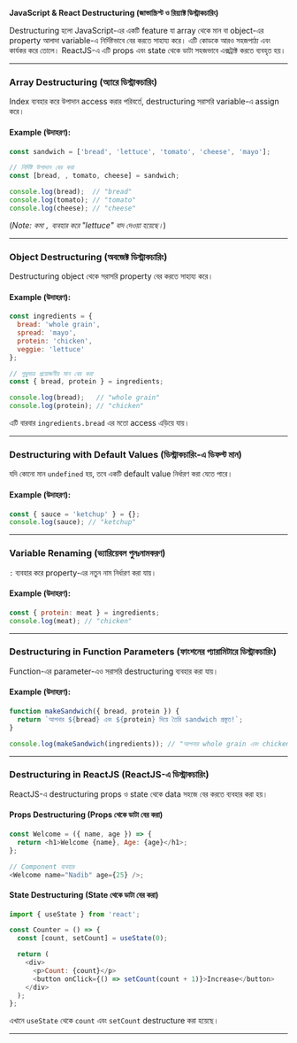 **JavaScript & React Destructuring (জাভাস্ক্রিপ্ট ও রিয়্যাক্ট ডিস্ট্রাকচারিং)**

Destructuring হলো JavaScript-এর একটি feature যা array থেকে মান বা object-এর property আলাদা variable-এ নির্দিষ্টভাবে বের করতে সাহায্য করে। এটি কোডকে আরও সহজপাঠ্য এবং কার্যকর করে তোলে। ReactJS-এ এটি props এবং state থেকে ডাটা সহজভাবে এক্সট্রাক্ট করতে ব্যবহৃত হয়।

---

### **Array Destructuring (অ্যারে ডিস্ট্রাকচারিং)**  
Index ব্যবহার করে উপাদান access করার পরিবর্তে, destructuring সরাসরি variable-এ assign করে।

#### **Example (উদাহরণ):**
```javascript
const sandwich = ['bread', 'lettuce', 'tomato', 'cheese', 'mayo'];

// নির্দিষ্ট উপাদান বের করা
const [bread, , tomato, cheese] = sandwich;

console.log(bread);  // "bread"
console.log(tomato); // "tomato"
console.log(cheese); // "cheese"
```
(*Note: কমা `,` ব্যবহার করে "lettuce" বাদ দেওয়া হয়েছে।*)

---

### **Object Destructuring (অবজেক্ট ডিস্ট্রাকচারিং)**  
Destructuring object থেকে সরাসরি property বের করতে সাহায্য করে।

#### **Example (উদাহরণ):**
```javascript
const ingredients = {
  bread: 'whole grain',
  spread: 'mayo',
  protein: 'chicken',
  veggie: 'lettuce'
};

// শুধুমাত্র প্রয়োজনীয় মান বের করা
const { bread, protein } = ingredients;

console.log(bread);   // "whole grain"
console.log(protein); // "chicken"
```
এটি বারবার `ingredients.bread` এর মতো access এড়িয়ে যায়।

---

### **Destructuring with Default Values (ডিস্ট্রাকচারিং-এ ডিফল্ট মান)**
যদি কোনো মান `undefined` হয়, তবে একটি default value নির্ধারণ করা যেতে পারে।

#### **Example (উদাহরণ):**
```javascript
const { sauce = 'ketchup' } = {};
console.log(sauce); // "ketchup"
```

---

### **Variable Renaming (ভ্যারিয়েবল পুনঃনামকরণ)**
`:` ব্যবহার করে property-এর নতুন নাম নির্ধারণ করা যায়।

#### **Example (উদাহরণ):**
```javascript
const { protein: meat } = ingredients;
console.log(meat); // "chicken"
```

---

### **Destructuring in Function Parameters (ফাংশনের প্যারামিটারে ডিস্ট্রাকচারিং)**
Function-এর parameter-এও সরাসরি destructuring ব্যবহার করা যায়।

#### **Example (উদাহরণ):**
```javascript
function makeSandwich({ bread, protein }) {
  return `আপনার ${bread} এবং ${protein} দিয়ে তৈরি sandwich প্রস্তুত!`;
}

console.log(makeSandwich(ingredients)); // "আপনার whole grain এবং chicken দিয়ে তৈরি sandwich প্রস্তুত!"
```

---

### **Destructuring in ReactJS (ReactJS-এ ডিস্ট্রাকচারিং)**
ReactJS-এ destructuring props ও state থেকে data সহজে বের করতে ব্যবহার করা হয়।

#### **Props Destructuring (Props থেকে ডাটা বের করা)**
```javascript
const Welcome = ({ name, age }) => {
  return <h1>Welcome {name}, Age: {age}</h1>;
};

// Component ব্যবহার
<Welcome name="Nadib" age={25} />;
```

#### **State Destructuring (State থেকে ডাটা বের করা)**
```javascript
import { useState } from 'react';

const Counter = () => {
  const [count, setCount] = useState(0);

  return (
    <div>
      <p>Count: {count}</p>
      <button onClick={() => setCount(count + 1)}>Increase</button>
    </div>
  );
};
```
এখানে `useState` থেকে `count` এবং `setCount` destructure করা হয়েছে।

---

